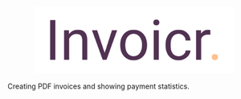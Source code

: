 <p align="center">
  <img src="./public/logos/large/regular.svg" alt="Invoicr" width="400">
</p>

Creating PDF invoices and showing payment statistics.
